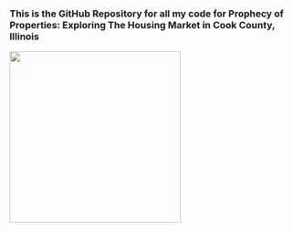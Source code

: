 ### This is the GitHub Repository for all my code for Prophecy of Properties: Exploring The Housing Market in Cook County, Illinois

<img src = "https://upload.wikimedia.org/wikipedia/commons/thumb/6/60/Seal_of_Cook_County%2C_Illinois.svg/2048px-Seal_of_Cook_County%2C_Illinois.svg.png" style = "width: 300px;">

